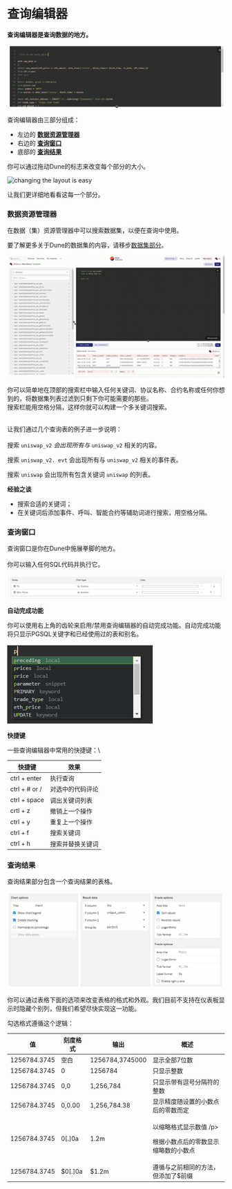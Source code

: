 # 查询编辑器

**查询编辑器是查询数据的地方。**

![](<../.gitbook/assets/image (45).png>)

查询编辑器由三部分组成：

* 左边的 [**数据资源管理器**](query-editor.md#data-explorer)
* 右边的 [**查询窗口**](query-editor.md#query-window) 
* 底部的 [**查询结果**](query-editor.md#query-results) 

你可以通过拖动Dune的标志来改变每个部分的大小。

![changing the layout is easy](<../.gitbook/assets/2021-12-08 22-33-19.gif>)

让我们更详细地看看这每一个部分。

### 数据资源管理器

在数据（集）资源管理器中可以搜索数据集，以便在查询中使用。

要了解更多关于Dune的数据集的内容，请移步[数据集部分](../data-tables/data-tables/)。

![](<../.gitbook/assets/2021-12-08 22-44-18.gif>)

你可以简单地在顶部的搜索栏中输入任何关键词、协议名称、合约名称或任何你想到的，将数据集列表过滤到只剩下你可能需要的那些。\
搜索栏能用空格分隔，这样你就可以构建一个多关键词搜索。

\
让我们通过几个查询表的例子进一步说明：\
\
搜索 `uniswap_v2` _会出现所有与_ `uniswap_v2` 相关的内容。

搜索 `uniswap_v2. evt` 会出现所有与 `uniswap_v2` 相关的事件表。

搜索 `uniswap` 会出现所有包含关键词 `uniswap` 的列表。



**经验之谈**

* 搜索合适的关键词；
* 在关键词后添加事件、呼叫、智能合约等辅助词进行搜索，用空格分隔。


### 查询窗口

查询窗口是你在Dune中施展拳脚的地方。\
\
你可以输入任何SQL代码并执行它。

![](<../.gitbook/assets/image (44).png>)

**自动完成功能**

你可以使用右上角的齿轮来启用/禁用查询编辑器的自动完成功能。自动完成功能将只显示PGSQL关键字和已经使用过的表和别名。\
\
![](<../.gitbook/assets/image (36).png>)



**快捷键**

一些查询编辑器中常用的快捷键：\


| 快捷键        | 效果                         |
| ------------ | -----------------------------|
| ctrl + enter | 执行查询                      |
| ctrl + # or /| 对选中的代码评论               |
| ctrl + space | 调出关键词列表                 |
| crtl + z     | 撤销上一个操作                 |
| ctrl + y     | 重复上一个操作                 |
| ctrl + f     | 搜索关键词                    |
| ctrl + h     | 搜索并替换关键词               |

### 查询结果

查询结果部分包含一个查询结果的表格。

![](<../.gitbook/assets/image (56).png>)

你可以通过表格下面的选项来改变表格的格式和外观。我们目前不支持在仪表板显示时隐藏个别列，但我们希望尽快实现这一功能。

勾选格式遵循这个逻辑：



| 值        | 刻度格式 | 输出          | 概述                                                                                                                                         |
| ------------ | ----------- | --------------- | ----------------------------------------------------------------------------------------------------------------------------------------------------- |
| 1256784.3745 | 空白  | 1256784,3745000 | 显示全部7位数                                                                                                                |
| 1256784.3745 | 0           | 1256784         | 只显示整数                                                                                                                         |
| 1256784.3745 | 0,0         | 1,256,784       | 只显示带有逗号分隔符的整数                                                                                                    |
| 1256784.3745 | 0,0.00      | 1,256,784.38    | 显示精度随设置的小数点后的零数而定                                                             |
| 1256784.3745 | 0\[.]0a     | 1.2m            | <p>以缩略格式显示数值 /p><p>根据小数点后的零数显示缩略数的小数点</p> |
| 1256784.3745 | $0\[.]0a    | $1.2m           |  遵循与之前相同的方法，但添加了$前缀                                                                                           |
